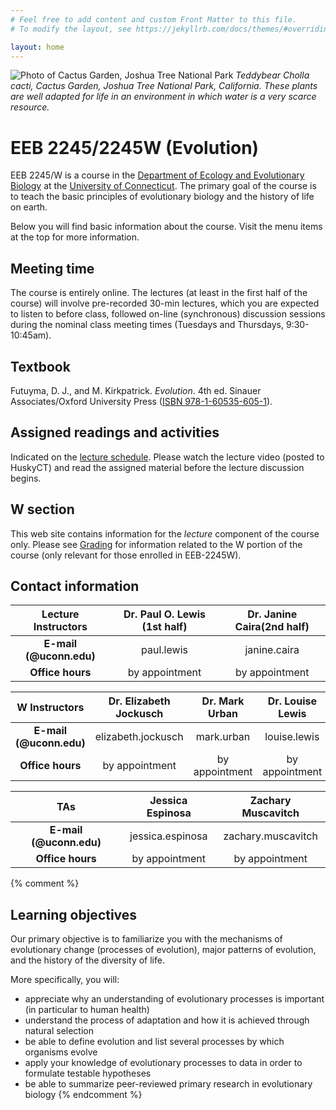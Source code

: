 ```yaml
---
# Feel free to add content and custom Front Matter to this file.
# To modify the layout, see https://jekyllrb.com/docs/themes/#overriding-theme-defaults

layout: home
---
```

![Photo of Cactus Garden, Joshua Tree National Park](assets/img/cylindropuntia.jpg)
_Teddybear Cholla cacti, Cactus Garden, Joshua Tree National Park, California. These plants are well adapted for life in an environment in which water is a very scarce resource._

# EEB 2245/2245W (Evolution)

EEB 2245/W is a course in the [Department of Ecology and Evolutionary Biology](https://www.eeb.uconn.edu/) at the [University of Connecticut](https://uconn.edu/). The primary goal of the course is to teach the basic principles of evolutionary biology and the history of life on earth. 

Below you will find basic information about the course. Visit the menu items at the top for more information.

## Meeting time

The course is entirely online. The lectures (at least in the first half of the course) will involve pre-recorded 30-min lectures, which you are expected to listen to before class, followed on-line (synchronous) discussion sessions during the nominal class meeting times (Tuesdays and Thursdays, 9:30-10:45am). 

## Textbook

Futuyma, D. J., and M. Kirkpatrick. _Evolution_. 4th ed. Sinauer Associates/Oxford University Press ([ISBN 978-1-60535-605-1](https://global.oup.com/ushe/product/evolution-9781605356051?lang=en&cc=us)).

## Assigned readings and activities

Indicated on the [lecture schedule](lecture-schedule). Please watch the lecture video (posted to HuskyCT) and read the assigned material before the lecture discussion begins.

## W section

This web site contains information for the _lecture_ component of the course only. Please see [Grading](grading) for information related to the W portion of the course (only relevant for those enrolled in EEB-2245W).

## Contact information

**Lecture Instructors**     | **Dr. Paul O. Lewis (1st half)** | **Dr. Janine Caira(2nd half)**     
:-------------------------: | :------------------------------: | :-----------------------------:
**E-mail (@uconn.edu)**     | paul.lewis                       | janine.caira         
**Office hours**            | by appointment                   | by appointment        

**W Instructors**           | **Dr. Elizabeth Jockusch**       | **Dr. Mark Urban**               | **Dr. Louise Lewis**        
:-------------------------: | :------------------------------: | :-----------------------------:  | :-----------------------------:
**E-mail (@uconn.edu)**     | elizabeth.jockusch               | mark.urban                       | louise.lewis         
**Office hours**            | by appointment                   | by appointment                   | by appointment        

**TAs**                     | **Jessica Espinosa**             | **Zachary Muscavitch**
:-------------------------: | :------------------------------: | :-----------------------------:
**E-mail (@uconn.edu)**     | jessica.espinosa                 | zachary.muscavitch   
**Office hours**            | by appointment                   | by appointment        

{% comment %}
## Learning objectives

Our primary objective is to familiarize you with the mechanisms of evolutionary change (processes of evolution), major patterns of evolution, and the history of the diversity of life.

More specifically, you will:
* appreciate why an understanding of evolutionary processes is important (in particular to human health)
* understand the process of adaptation and how it is achieved through natural selection
* be able to define evolution and list several processes by which organisms evolve
* apply your knowledge of evolutionary processes to data in order to formulate testable hypotheses
* be able to summarize peer-reviewed primary research in evolutionary biology
{% endcomment %}

